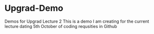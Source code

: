 # Upgrad-Demo
Demos for Upgrad Lecture 2
This is a demo I am creating for the current lecture dating 5th October of coding requsities in Github

